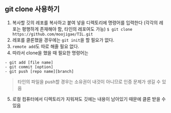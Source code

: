 ## git clone 사용하기

1. 복사할 깃의 레포를 복사하고 붙여 넣을 디렉토리에 명령어를 입력한다 (각각의 레포는 평행하게 존재해야 함, 타인의 레포여도 가능)
``` $ git clone https://github.com/moojigae/TIL.git ```
2. 레포를 클론했을 경우에는 `git init`을 할 필요가 없다.
3. `remote add`도 따로 해줄 필요 없다. 
4. 따라서 clone을 했을 때 필요한 명령어는 
```
- git add [file name]
- git commit [option] 
- git push [repo name][branch]
```
> 타인의 파일을 push할 경우는 소유권이 내것이 아니므로 인증 문제가 생길 수 있음 
5. 로컬 컴퓨터에서 디렉토리가 지워져도 깃에는 내용이 남아있기 때문에 클론 받을 수 있음
